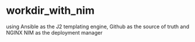 # workdir_with_nim
using Ansible as the J2 templating engine, Github as the source of truth and NGINX NIM as the  deployment manager
